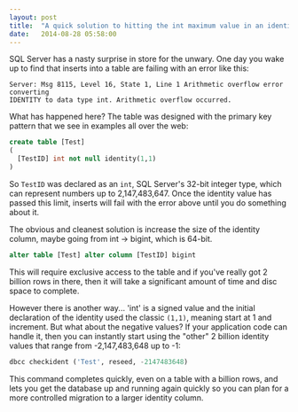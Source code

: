 ```yaml
---
layout: post
title:  "A quick solution to hitting the int maximum value in an identity column"
date:   2014-08-28 05:58:00
---
```


SQL Server has a nasty surprise in store for the unwary. One day you wake up to
find that inserts into a table are failing with an error like this:

```
Server: Msg 8115, Level 16, State 1, Line 1 Arithmetic overflow error converting
IDENTITY to data type int. Arithmetic overflow occurred.
```

What has happened here? The table was designed with the primary key pattern that
we see in examples all over the web:

```sql
create table [Test]
(
  [TestID] int not null identity(1,1)
)
```

So `TestID` was declared as an `int`, SQL Server's 32-bit integer type, which
can represent numbers up to 2,147,483,647. Once the identity value has passed
this limit, inserts will fail with the error above until you do something about
it.

The obvious and cleanest solution is increase the size of the identity column,
maybe going from int -> bigint, which is 64-bit.

```sql
alter table [Test] alter column [TestID] bigint
```

This will require exclusive access to the table and if you've really got
2 billion rows in there, then it will take a significant amount of time and
disc space to complete.

However there is another way... 'int' is a signed value and the initial declaration
of the identity used the classic `(1,1)`, meaning start at 1 and increment. But
what about the negative values? If your application code can handle it, then
you can instantly start using the "other" 2 billion identity values that range
from -2,147,483,648 up to -1:

```sql
dbcc checkident ('Test', reseed, -2147483648)
```

This command completes quickly, even on a table with a billion rows, and lets
you get the database up and running again quickly so you can plan for a more
controlled migration to a larger identity column.
